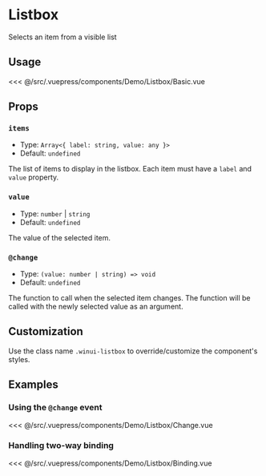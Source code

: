 # Listbox

<Content-Subtitle>Selects an item from a visible list</Content-Subtitle>

<Misc-Ad />

## Usage

<Content-Example>

<div><Demo-Listbox-Basic /></div>

<<< @/src/.vuepress/components/Demo/Listbox/Basic.vue

</Content-Example>

## Props

### `items` <Badge text="required" type="error" />

- Type: `Array<{ label: string, value: any }>`
- Default: `undefined`

The list of items to display in the listbox. Each item must have a `label` and `value` property.

### `value` <Badge text="optional" type="tip" />

- Type: `number` | `string`
- Default: `undefined`

The value of the selected item.

### `@change` <Badge text="optional" type="tip" />

- Type: `(value: number | string) => void`
- Default: `undefined`

The function to call when the selected item changes. The function will be called with the newly selected value as an argument.

## Customization

Use the class name `.winui-listbox` to override/customize the component's styles.

## Examples

### Using the `@change` event

<Content-Example>

<div><Demo-Listbox-Change /></div>

<<< @/src/.vuepress/components/Demo/Listbox/Change.vue

</Content-Example>

### Handling two-way binding

<Content-Example>

<div><Demo-Listbox-Binding /></div>

<<< @/src/.vuepress/components/Demo/Listbox/Binding.vue

</Content-Example>

<Misc-Ad />
